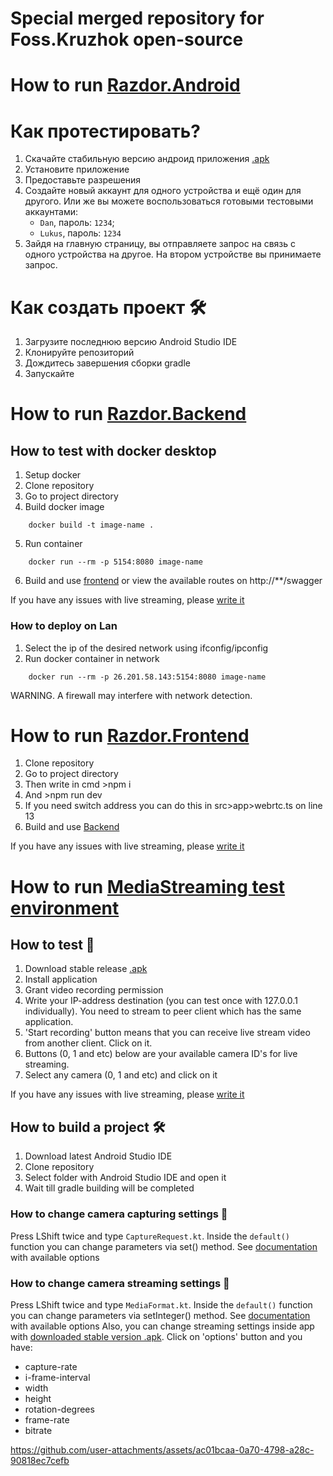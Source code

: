 # Special merged repository for Foss.Kruzhok open-source

# How to run [Razdor.Android](https://github.com/dotflopp/Razdor.Android)

# Как протестировать?

1) Скачайте стабильную версию андроид приложения [.apk](https://github.com/dotflopp/Razdor.Android/releases/download/v1.0/Razdor.apk)
2) Установите приложение
3) Предоставьте разрешения
4) Создайте новый аккаунт для одного устройства и ещё один для другого. Или же вы можете воспользоваться готовыми тестовыми аккаунтами:
   * `Dan`, пароль: `1234`;
   * `Lukus`, пароль: `1234`
6) Зайдя на главную страницу, вы отправляете запрос на связь с одного устройства на другое. На втором устройстве вы принимаете запрос.
   
# Как создать проект 🛠️

1) Загрузите последнюю версию Android Studio IDE
2) Клонируйте репозиторий
3) Дождитесь завершения сборки gradle
4) Запускайте


# How to run [Razdor.Backend](https://github.com/dotflopp/Razdor.Backend)
## How to test with docker desktop
1) Setup docker
2) Clone repository
3) Go to project directory
4) Build docker image 
```shell
    docker build -t image-name .
```
5) Run container
```
    docker run --rm -p 5154:8080 image-name
```
6) Build and use [frontend](https://github.com/dotflopp/razdor-frontend) or view the available routes on http://**/swagger

If you have any issues with live streaming, please [write it](https://github.com/dotflopp/Razdor.Backend/issues)

### How to deploy on Lan
1) Select the ip of the desired network using ifconfig/ipconfig
2) Run docker container in network
```
    docker run --rm -p 26.201.58.143:5154:8080 image-name
```
WARNING. A firewall may interfere with network detection.

# How to run [Razdor.Frontend](https://github.com/dotflopp/Razdor.Frontend)
1) Clone repository
2) Go to project directory
3) Then write in cmd >npm i
4) And >npm run dev
5) If you need switch address you can do this in src>app>webrtc.ts on line 13 
6) Build and use [Backend](https://github.com/dotflopp/Razdor.Backend)

If you have any issues with live streaming, please [write it](https://github.com/dotflopp/Razdor.Frontend/issues)

# How to run [MediaStreaming test environment](https://github.com/GoodDamn/MediaStreamingAndroid)

## How to test 📱
1) Download stable release [.apk](https://github.com/GoodDamn/MediaStreamingAndroid/releases/download/0.2.2/0.2.2.apk)
2) Install application
3) Grant video recording permission
4) Write your IP-address destination (you can test once with 127.0.0.1 individually). You need to stream to peer client which has the same application.
5) 'Start recording' button means that you can receive live stream video from another client. Click on it.
6) Buttons (0, 1 and etc) below are your available camera ID's for live streaming.
7) Select any camera (0, 1 and etc) and click on it

If you have any issues with live streaming, please [write it](https://github.com/GoodDamn/MediaStreamingAndroid/issues)


## How to build a project 🛠️
1) Download latest Android Studio IDE
2) Clone repository
3) Select folder with Android Studio IDE and open it
4) Wait till gradle building will be completed

### How to change camera capturing settings 📸
Press LShift twice and type `CaptureRequest.kt`. Inside the `default()` function you can change parameters via set() method. See [documentation](https://developer.android.com/reference/android/hardware/camera2/CaptureRequest) with available options

### How to change camera streaming settings 🎥
Press LShift twice and type `MediaFormat.kt`. Inside the `default()` function you can change parameters via setInteger() method. See [documentation](https://developer.android.com/reference/android/media/MediaFormat) with available options
Also, you can change streaming settings inside app with [downloaded stable version .apk](https://github.com/GoodDamn/MediaStreamingAndroid/releases/download/0.2.2/0.2.2.apk). Click on 'options' button and you have:
* capture-rate
* i-frame-interval
* width
* height
* rotation-degrees
* frame-rate
* bitrate

https://github.com/user-attachments/assets/ac01bcaa-0a70-4798-a28c-90818ec7cefb

